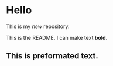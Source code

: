 # Hello

This is my *new* repository.

This is the README. I can make text **bold**.

## This is preformated text.

